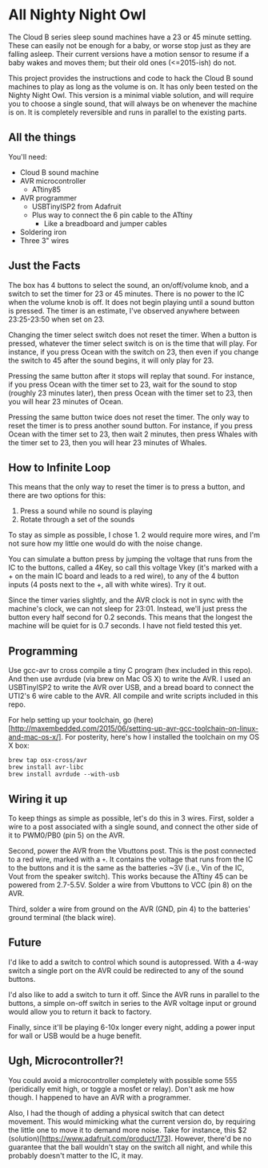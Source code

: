 # All Nighty Night Owl

The Cloud B series sleep sound machines have a 23 or 45 minute setting. These can easily not be enough for a baby, or worse stop just as they are falling asleep. Their current versions have a motion sensor to resume if a baby wakes and moves them; but their old ones (<=2015-ish) do not.

This project provides the instructions and code to hack the Cloud B sound machines to play as long as the volume is on. It has only been tested on the Nighty Night Owl. This version is a minimal viable solution, and will require you to choose a single sound, that will always be on whenever the machine is on. It is completely reversible and runs in parallel to the existing parts.

## All the things

You'll need:
* Cloud B sound machine
* AVR microcontroller
    * ATtiny85
* AVR programmer
    * USBTinyISP2 from Adafruit
    * Plus way to connect the 6 pin cable to the ATtiny
        * Like a breadboard and jumper cables
* Soldering iron
* Three 3" wires

## Just the Facts

The box has 4 buttons to select the sound, an on/off/volume knob, and a switch to set the timer for 23 or 45 minutes. There is no power to the IC when the volume knob is off. It does not begin playing until a sound button is pressed. The timer is an estimate, I've observed anywhere between 23:25-23:50 when set on 23.

Changing the timer select switch does not reset the timer. When a button is pressed, whatever the timer select switch is on is the time that will play. For instance, if you press Ocean with the switch on 23, then even if you change the switch to 45 after the sound begins, it will only play for 23.

Pressing the same button after it stops will replay that sound. For instance, if you press Ocean with the timer set to 23, wait for the sound to stop (roughly 23 minutes later), then press Ocean with the timer set to 23, then you will hear 23 minutes of Ocean.

Pressing the same button twice does not reset the timer. The only way to reset the timer is to press another sound button. For instance, if you press Ocean with the timer set to 23, then wait 2 minutes, then press Whales with the timer set to 23, then you will hear 23 minutes of Whales.

## How to Infinite Loop

This means that the only way to reset the timer is to press a button, and there are two options for this:
1) Press a sound while no sound is playing
2) Rotate through a set of the sounds

To stay as simple as possible, I chose 1. 2 would require more wires, and I'm not sure how my little one would do with the noise change. 

You can simulate a button press by jumping the voltage that runs from the IC to the buttons, called a 4Key, so call this voltage Vkey (it's marked with a + on the main IC board and leads to a red wire), to any of the 4 button inputs (4 posts next to the +, all with white wires). Try it out.

Since the timer varies slightly, and the AVR clock is not in sync with the machine's clock, we can not sleep for 23:01. Instead, we'll just press the button every half second for 0.2 seconds. This means that the longest the machine will be quiet for is 0.7 seconds. I have not field tested this yet.

## Programming

Use gcc-avr to cross compile a tiny C program (hex included in this repo). And then use avrdude (via brew on Mac OS X) to write the AVR. I used an USBTinyISP2 to write the AVR over USB, and a bread board to connect the UTI2's 6 wire cable to the AVR. All compile and write scripts included in this repo.

For help setting up your toolchain, go (here)[http://maxembedded.com/2015/06/setting-up-avr-gcc-toolchain-on-linux-and-mac-os-x/]. For posterity, here's how I installed the toolchain on my OS X box:
```
brew tap osx-cross/avr
brew install avr-libc
brew install avrdude --with-usb
```

## Wiring it up

To keep things as simple as possible, let's do this in 3 wires. First, solder a wire to a post associated with a single sound, and connect the other side of it to PWM0/PB0 (pin 5) on the AVR.

Second, power the AVR from the Vbuttons post. This is the post connected to a red wire, marked with a `+`. It contains the voltage that runs from the IC to the buttons and it is the same as the batteries ~3V (i.e., Vin of the IC, Vout from the speaker switch). This works because the ATtiny 45 can be powered from 2.7-5.5V. Solder a wire from Vbuttons to VCC (pin 8) on the AVR.

Third, solder a wire from ground on the AVR (GND, pin 4) to the batteries' ground terminal (the black wire).

## Future

I'd like to add a switch to control which sound is autopressed. With a 4-way switch a single port on the AVR could be redirected to any of the sound buttons. 

I'd also like to add a switch to turn it off. Since the AVR runs in parallel to the buttons, a simple on-off switch in series to the AVR voltage input or ground would allow you to return it back to factory.

Finally, since it'll be playing 6-10x longer every night, adding a power input for wall or USB would be a huge benefit.

## Ugh, Microcontroller?!

You could avoid a microcontroller completely with possible some 555 (peridically emit high, or toggle a mosfet or relay). Don't ask me how though. I happened to have an AVR with a programmer.

Also, I had the though of adding a physical switch that can detect movement. This would mimicking what the current version do, by requiring the little one to move it to demand more noise. Take for instance, this $2 (solution)[https://www.adafruit.com/product/173]. However, there'd be no guarantee that the ball wouldn't stay on the switch all night, and while this probably doesn't matter to the IC, it may.
